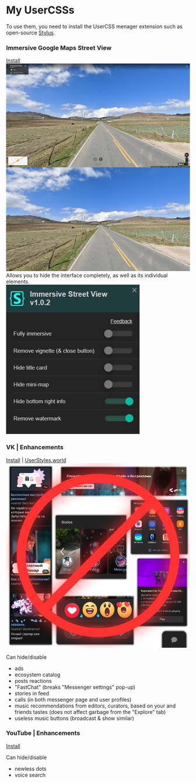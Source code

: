 # My UserCSSs
To use them, you need to install the UserCSS menager extension such as open-source [Stylus](https://github.com/openstyles/stylus).


### Immersive Google Maps Street View

[Install](https://github.com/a0eoc/UserCSS/raw/main/Google-Maps/Immersive.user.css)  
[![Preview](Google-Maps/Immersive_Preview_Thumbnail.jpg)](https://github.com/a0eoc/UserCSS/raw/main/Google-Maps/Immersive_Preview.jpg)  
Allows you to hide the interface completely, as well as its individual elements.  
[![style settings](Google-Maps/Immersive_Settings.png)](https://github.com/a0eoc/UserCSS/raw/main/Google-Maps/Immersive_Settings.png)  

### VK | Enhancements

[Install](https://github.com/a0eoc/UserCSS/raw/main/VK.com/Enhancements.user.css) | [UserStyles.world](https://userstyles.world/style/4733/enhancements-for-vk)  
[![Preview](VK.com/Enhancements_Preview_Thumbnail.png)](https://github.com/a0eoc/UserCSS/raw/main/VK.com/Enhancements_Preview.png)

Can hide/disable
- ads
- ecosystem catalog
- posts reactions
- "FastChat" (breaks "Messenger settings" pop-up)
- stories in feed
- calls (in both messenger page and user profiles)
- music recommendations from editors, curators, based on your and friends tastes (does not affect garbage from the "Explore" tab)
- useless music buttons (broadcast & show similar)


### YouTube | Enhancements

[Install](https://github.com/a0eoc/UserCSS/raw/main/YouTube.com/Enhancements.user.css)

Can hide/disable
- newless dots
- voice search

